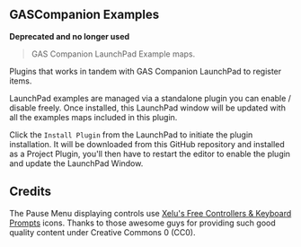 ## GASCompanion Examples

**Deprecated and no longer used**

> GAS Companion LaunchPad Example maps.

Plugins that works in tandem with GAS Companion LaunchPad to register items.

LaunchPad examples are managed via a standalone plugin you can enable / disable freely. Once installed, this LaunchPad window will be updated with all the examples maps included in this plugin.

Click the `Install Plugin` from the LaunchPad to initiate the plugin installation. It will be downloaded from this GitHub repository and installed as a Project Plugin, you'll then have to restart the editor to enable the plugin and update the LaunchPad Window.

## Credits

The Pause Menu displaying controls use [Xelu's Free Controllers & Keyboard Prompts](https://thoseawesomeguys.com/prompts/) icons. Thanks to those awesome guys for providing such good quality content under Creative Commons 0 (CC0).
